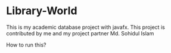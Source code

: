 # Library-World
This is my academic database project with javafx. This project is contributed by me and my project partner Md. Sohidul Islam

How to run this? 

